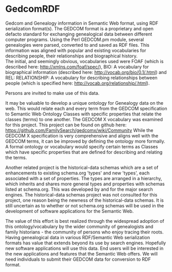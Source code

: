 GedcomRDF
=========

Gedcom and Genealogy information in Semantic Web format, using RDF serialization format(s).  The GEDCOM format is a
proprietary and open defacto standard for exchanging genealogical data between different computer programs.  Using the 
Perl GEDCOM.pm module, several genealogies were parsed, converted to and saved as RDF files.  This information was 
aligned with popular and existing vocabularies for describing people, their relationships and biographical history.  
The initial, and seemingly obvious, vocabularies used were FOAF (which is described here: http://xmlns.com/foaf/spec/), 
BIO: A vocabulary for biographical information (described here: http://vocab.org/bio/0.1/.html) and REL:
RELATIONSHIP: A vocabulary for describing relationships between people (which is specified here:
http://vocab.org/relationship/.html).

Persons are invited to make use of this data.   

It may be valuable to develop a unique ontology for Genealogy data on the web.  This would relate each and every term 
from the GEDCOM specification to Semantic Web Ontology Classes with specific properties that relate the classes (terms)
to one another.  The GEDCOM X vocabulary was examined for this project.  This project can be found on github
here: https://github.com/FamilySearch/gedcomx/wiki/Community
While the GEDCOM X specification is very comprehensive and aligns well with the GEDCOM terms, it can be improved by 
defining the ontology more formally.  A formal ontology or vocabulary would specify certain terms as Classes which have
specific properties that are defined for describing and relating the terms.  

Another related project is the historical-data schemas which are a set of enhancements to existing schema.org 'types'
and new 'types', each associated with a set of properties. The types are arranged in a hierarchy, which inherits and 
shares more general types and properties with schemas listed at schema.org.  This was developed by and for the major
search engines.  The historical-data schemas project was not consulted for this project, one reason being the newness 
of the historical-data schemas.  It is still uncertain as to whether or not schema.org schemas will be used in the 
development of software applications for the Semantic Web.  

The value of this effort is best realized through the widespread adoption of this ontology/vocabulary by the wider 
community of genealogists and family historians - the community of persons who enjoy tracing their roots.  Having 
genealogical data in various RDF/Semantic Web serialization formats has value that extends beyond its use by search 
engines.  Hopefully new software applications will use this data.  End users will be interested in the new
applications and features that the Semantic Web offers.  We will need individuals to submit their GEDCOM data for
conversion to RDF format.
